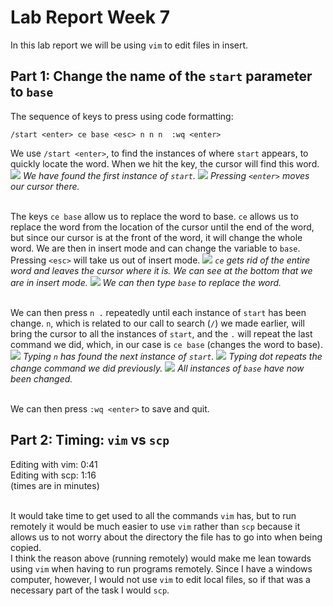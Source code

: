 # Lab Report Week 7
In this lab report we will be using ```vim``` to edit files in insert.

## Part 1: Change the name of the ```start``` parameter to ```base```

The sequence of keys to press using code formatting:

```
/start <enter> ce base <esc> n n n  :wq <enter>
```
We use ```/start <enter>```, to find the instances of where ```start``` appears, to quickly locate the word. When we hit the <enter> key, the cursor will find this word.
![](7-1A-SearchForStart.png)
*We have found the first instance of ```start```.*
![](7-1B-Enter.png) 
*Pressing ```<enter>``` moves our cursor there.* 

\
The keys ```ce base``` allow us to replace the word to base. ```ce``` allows us to replace the word from the location of the cursor until the end of the word, but since our cursor is at the front of the word, it will change the whole word. We are then in insert mode and can change the variable to ```base```. Pressing ```<esc>``` will take us out of insert mode. 
![](7-2A-ce.png)
*```ce``` gets rid of the entire word and leaves the cursor where it is. We can see at the bottom that we are in insert mode.*
![](7-2B-base.png) 
*We can then type ```base``` to replace the word.*

\
We can then press ```n .``` repeatedly until each instance of ```start``` has been change. ```n```, which is related to our call to search (```/```) we made earlier, will bring the cursor to all the instances of ```start```, and the ```.``` will repeat the last command we did, which, in our case is ```ce base``` (changes the word to base). 
![](7-3A-n.png)
*Typing ```n``` has found the next instance of ```start```.*
![](7-3B-DOT.png) 
*Typing dot repeats the change command we did previously.*
![](7-3C1-changed.png)
*All instances of ```base``` have now been changed.*

\
We can then press ```:wq <enter>``` to save and quit.

## Part 2: Timing: ```vim``` vs ```scp```

Editing with vim: 0:41 \
Editing with scp: 1:16 \
(times are in minutes) 

\
It would take time to get used to all the commands ```vim``` has, but to run remotely it would be much easier to use ```vim``` rather than ```scp``` because it allows us to not worry about the directory the file has to go into when being copied. \
I think the reason above (running remotely) would make me lean towards using ```vim``` when having to run programs remotely. Since I have a windows computer, however, I would not use ```vim``` to edit local files, so if that was a necessary part of the task I would ```scp```.
